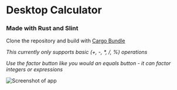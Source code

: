 # Desktop Calculator

### Made with Rust and Slint


Clone the repository and build with [Cargo Bundle](https://github.com/burtonageo/cargo-bundle)

*This currently only supports basic (+, -, \*, /, %) operations*

*Use the factor button like you would an equals button - it can factor integers or expressions*


![Screenshot of app](https://github.com/cubelube/slint-calculator-app/assets/114615759/875e7879-637a-43b8-be0e-413ae2dd0fe5)
